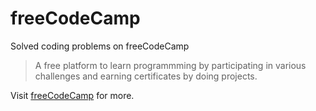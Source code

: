 # freeCodeCamp
Solved coding problems on freeCodeCamp

>A free platform to learn programmming by participating in various challenges and earning certificates by doing projects.

Visit [freeCodeCamp](www.freecodecamp.org/) for more.
